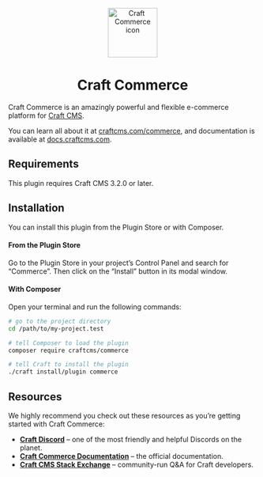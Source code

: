 <p align="center"><img src="./src/icon.svg" width="100" height="100" alt="Craft Commerce icon"></p>

<h1 align="center">Craft Commerce</h1>

Craft Commerce is an amazingly powerful and flexible e-commerce platform for [Craft CMS](https://craftcms.com).

You can learn all about it at [craftcms.com/commerce](https://craftcms.com/commerce), and documentation is available at [docs.craftcms.com](https://docs.craftcms.com/commerce/v2/).

## Requirements

This plugin requires Craft CMS 3.2.0 or later.

## Installation

You can install this plugin from the Plugin Store or with Composer.

#### From the Plugin Store

Go to the Plugin Store in your project’s Control Panel and search for “Commerce”. Then click on the “Install” button in its modal window.

#### With Composer

Open your terminal and run the following commands:

```bash
# go to the project directory
cd /path/to/my-project.test

# tell Composer to load the plugin
composer require craftcms/commerce

# tell Craft to install the plugin
./craft install/plugin commerce
```

## Resources

We highly recommend you check out these resources as you’re getting started with Craft Commerce:

- **[Craft Discord](https://craftcms.com/discord)** – one of the most friendly and helpful Discords on the planet.
- **[Craft Commerce Documentation](https://docs.craftcms.com/commerce/v2/)** – the official documentation.
- **[Craft CMS Stack Exchange](http://craftcms.stackexchange.com/)** – community-run Q&A for Craft developers.
